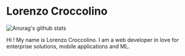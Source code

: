 # Lorenzo Croccolino
![Anurag's github stats](https://github-readme-stats.vercel.app/api?username=crocco95&show_icons=true&count_private=true)

Hi ! My name is Lorenzo Croccolino. I am a web developer in love for enterprise solutions, mobile applications and ML.

